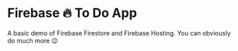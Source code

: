 # Firebase 🔥 To Do App

A basic demo of Firebase Firestore and Firebase Hosting. You can obviously do much more 😉
